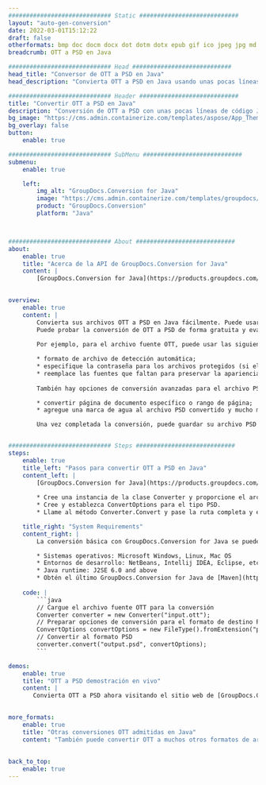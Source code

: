 ```yaml
---
############################# Static ############################
layout: "auto-gen-conversion"
date: 2022-03-01T15:12:22
draft: false
otherformats: bmp doc docm docx dot dotm dotx epub gif ico jpeg jpg md odt ott pdf png psd rtf tex tif tiff txt xps
breadcrumb: OTT a PSD en Java

############################# Head ############################
head_title: "Conversor de OTT a PSD en Java"
head_description: "Convierta OTT a PSD en Java usando unas pocas líneas de código. Utilice la API de conversión de documentos de GroupDocs para convertir más de 160 formatos de archivo."

############################# Header ############################
title: "Convertir OTT a PSD en Java"
description: "Conversión de OTT a PSD con unas pocas líneas de código Java"
bg_image: "https://cms.admin.containerize.com/templates/aspose/App_Themes/V3/images/bg/header1.png"
bg_overlay: false
button:
    enable: true

############################# SubMenu ############################
submenu:
    enable: true

    left:
        img_alt: "GroupDocs.Conversion for Java"
        image: "https://cms.admin.containerize.com/templates/groupdocs/images/product-logos/90x90-noborder/groupdocs-conversion-java.png"
        product: "GroupDocs.Conversion"
        platform: "Java"



############################# About ############################
about:
    enable: true
    title: "Acerca de la API de GroupDocs.Conversion for Java"
    content: |
        [GroupDocs.Conversion for Java](https://products.groupdocs.com/conversion/java/) se puede usar para convertir Microsoft Word, Excel, PowerPoint, PDF, Visio y otros formatos. GroupDocs.Conversion es una API independiente que es adecuada para sistemas internos y de back-end donde se requiere un alto rendimiento. No depende de ningún software como Microsoft u Open Office.
    

overview:
    enable: true
    content: |
        Convierta sus archivos OTT a PSD en Java fácilmente. Puede usar solo un par de líneas de código Java en cualquier plataforma de su elección, como Windows, Linux, macOS.
        Puede probar la conversión de OTT a PSD de forma gratuita y evaluar la calidad de los resultados de la conversión. Junto con los escenarios de conversión de archivos simples, puede probar opciones más avanzadas para cargar el archivo de origen OTT y para guardar el resultado de salida PSD. 
        
        Por ejemplo, para el archivo fuente OTT, puede usar las siguientes opciones de carga:

        * formato de archivo de detección automática;
        * especifique la contraseña para los archivos protegidos (si el formato de archivo lo admite);
        * reemplace las fuentes que faltan para preservar la apariencia del documento.
        
        También hay opciones de conversión avanzadas para el archivo PSD:

        * convertir página de documento específico o rango de página;
        * agregue una marca de agua al archivo PSD convertido y mucho más.

        Una vez completada la conversión, puede guardar su archivo PSD en la ruta del archivo local o en cualquier almacenamiento de terceros como FTP, Amazon S3, Google Drive, Dropbox, etc. Tenga en cuenta que para convertir OTT a PSD no es necesario instalar ningún software adicional, como MS Office, Open Office, Adobe Acrobat Reader, etc.


############################# Steps ############################
steps:
    enable: true
    title_left: "Pasos para convertir OTT a PSD en Java"
    content_left: |
        [GroupDocs.Conversion for Java](https://products.groupdocs.com/conversion/java/) facilita a los desarrolladores convertir un archivo OTT a PSD con unas pocas líneas de código.
        
        * Cree una instancia de la clase Converter y proporcione el archivo OTT con la ruta completa
        * Cree y establezca ConvertOptions para el tipo PSD.
        * Llame al método Converter.Convert y pase la ruta completa y el formato (PSD) como parámetro

    title_right: "System Requirements"
    content_right: |
        La conversión básica con GroupDocs.Conversion for Java se puede realizar en unos pocos pasos simples. Nuestras API son compatibles con todas las principales plataformas y sistemas operativos. Antes de ejecutar el código a continuación, asegúrese de tener instalados los siguientes requisitos previos en su sistema.

        * Sistemas operativos: Microsoft Windows, Linux, Mac OS
        * Entornos de desarrollo: NetBeans, Intellij IDEA, Eclipse, etc.
        * Java runtime: J2SE 6.0 and above
        * Obtén el último GroupDocs.Conversion for Java de [Maven](https://repository.groupdocs.com/webapp/#/artifacts/browse/tree/General/repo/com/groupdocs/groupdocs-conversion)
         
    code: |
        ```java    
        // Cargue el archivo fuente OTT para la conversión
        Converter converter = new Converter("input.ott");
        // Preparar opciones de conversión para el formato de destino PSD
        ConvertOptions convertOptions = new FileType().fromExtension("psd").getConvertOptions();
        // Convertir al formato PSD
        converter.convert("output.psd", convertOptions);
        ```

demos:
    enable: true
    title: "OTT a PSD demostración en vivo"
    content: |
       Convierta OTT a PSD ahora visitando el sitio web de [GroupDocs.Conversion App](https://products.groupdocs.app/conversion/family). La demostración en línea tiene las siguientes ventajas
          

more_formats:
    enable: true
    title: "Otras conversiones OTT admitidas en Java"
    content: "También puede convertir OTT a muchos otros formatos de archivo. Consulte la lista a continuación."
       
       
back_to_top:
    enable: true
---
```

